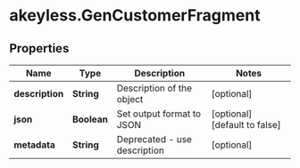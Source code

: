 # akeyless.GenCustomerFragment

## Properties

Name | Type | Description | Notes
------------ | ------------- | ------------- | -------------
**description** | **String** | Description of the object | [optional] 
**json** | **Boolean** | Set output format to JSON | [optional] [default to false]
**metadata** | **String** | Deprecated - use description | [optional] 


